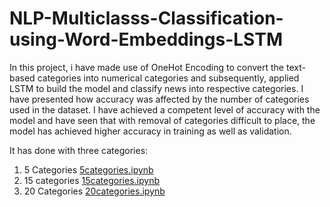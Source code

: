 # NLP-Multiclasss-Classification-using-Word-Embeddings-LSTM

In this project, i have made use of OneHot Encoding to convert the text-based categories into numerical categories and subsequently, applied LSTM to build the model and classify news into respective categories. I have presented how accuracy was affected by the number of categories used in the dataset. I have achieved a competent level of accuracy with the model and have seen that with removal of categories difficult to place, the model has achieved higher accuracy in training as well as validation.

It has done with three categories:
1. 5 Categories  [5categories.ipynb](https://github.com/nandita96/NLP-Multiclasss-Classification-using-Word-Embeddings-LSTM/blob/master/5categories.ipynb)
2. 15 categories [15categories.ipynb](https://github.com/nandita96/NLP-Multiclasss-Classification-using-Word-Embeddings-LSTM/blob/master/15categories.ipynb)
3. 20 Categories [20categories.ipynb](https://github.com/nandita96/NLP-Multiclasss-Classification-using-Word-Embeddings-LSTM/blob/master/20categories.ipynb)
